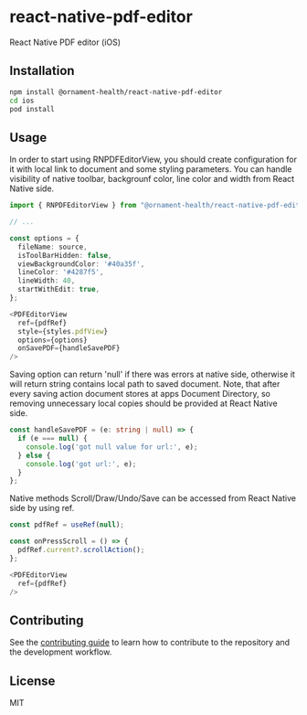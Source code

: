 # react-native-pdf-editor

React Native PDF editor (iOS)

## Installation

```sh
npm install @ornament-health/react-native-pdf-editor
cd ios
pod install
```

## Usage
In order to start using RNPDFEditorView, you should create configuration for it with local link to document and some styling parameters. You can handle visibility of native toolbar, backgrounf color, line color and width from React Native side.  

```typescript
import { RNPDFEditorView } from "@ornament-health/react-native-pdf-editor";

// ...

const options = {
  fileName: source,
  isToolBarHidden: false,
  viewBackgroundColor: '#40a35f',
  lineColor: '#4287f5',
  lineWidth: 40,
  startWithEdit: true,
};

<PDFEditorView 
  ref={pdfRef}
  style={styles.pdfView}
  options={options}
  onSavePDF={handleSavePDF}
/> 
```
Saving option can return 'null' if there was errors at native side, otherwise it will return string contains local path to saved document. Note, that after every saving action document stores at apps Document Directory, so removing unnecessary local copies should be provided at React Native side.
  
```typescript
const handleSavePDF = (e: string | null) => {
  if (e === null) {
    console.log('got null value for url:', e);
  } else {
    console.log('got url:', e);
  }        
};
```

Native methods Scroll/Draw/Undo/Save can be accessed from React Native side by using ref.

```typescript
const pdfRef = useRef(null);

const onPressScroll = () => {  
  pdfRef.current?.scrollAction();
};

<PDFEditorView
  ref={pdfRef}
/>
```

## Contributing

See the [contributing guide](.github/CONTRIBUTING.md) to learn how to contribute to the repository and the development workflow.

## License

MIT
